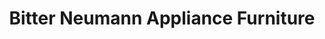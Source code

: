 ---
title: "Bitter Neumann Appliance Furniture"
url: /sheboygan/bitter-neumann-appliance-furniture/
shop: furniture
---